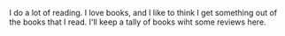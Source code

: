I do a lot of reading.  I love books, and I like to think I get something out of the books that I read.  I'll keep a tally of books wiht some reviews here.
